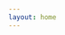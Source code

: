 ```yaml
---
layout: home
---
```

<style>
li { text-transform: none !important; letter-spacing: normal; }
</style>

